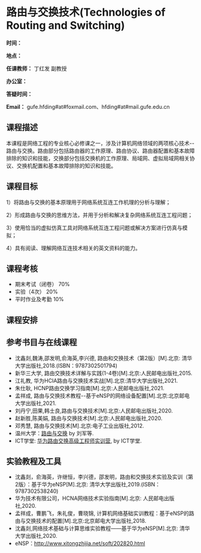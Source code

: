 # 路由与交换技术(Technologies of Routing and Switching)

**时间：** 

**地点：** 

**任课教师：** 丁红发 副教授

**办公室：** 

**答疑时间：** 

**Email：** gufe.hfding#at#foxmail.com、hfding#at#mail.gufe.edu.cn

## 课程描述

本课程是网络工程的专业核心必修课之一，涉及计算机网络领域的两项核心技术--路由与交换。路由部分包括路由器的工作原理、路由协议、路由器配置和基本故障排除的知识和技能，交换部分包括交换机的工作原理、局域网、虚拟局域网相关协议、交换机配置和基本故障排除的知识和技能。

## 课程目标

1）将路由与交换的基本原理用于网络系统互连工作机理的分析与理解；

2）形成路由与交换的思维方法，并用于分析和解决复杂网络系统互连工程问题；

3）使用恰当的虚拟仿真工具对网络系统互连工程问题或解决方案进行仿真与模拟；

4）具有阅读、理解网络互连技术相关的英文资料的能力。

## 课程考核

- 期末考试（闭卷） 70%
- 实验（4次） 20%
- 平时作业及考勤  10%

## 课程安排



## 参考书目与在线课程
- 沈鑫剡,魏涛,邵发明,俞海英,李兴德, 路由和交换技术（第2版）[M].北京: 清华大学出版社,2018.(ISBN：9787302501794)
- 新华三大学, 路由交换技术详解与实践(1-4卷)[M].北京:人民邮电出版社,2015.
- 江礼教, 华为HCIA路由与交换技术实战[M].北京:清华大学出版社,2021.
- 朱仕耿, HCNP路由交换学习指南[M].北京:人民邮电出版社,2021.
- 孟祥成, 路由与交换技术教程--基于eNSP的网络设备配置[M].北京:北京邮电大学出版社,2021.
- 刘丹宁,田果,韩士良,路由与交换技术[M].北京:人民邮电出版社,2020.
- 赵新胜,陈美娟, 路由与交换技术[M].北京:人民邮电出版社,2020.
- 邓秀慧, 路由与交换技术[M].北京:电子工业出版社,2012.
- 温州大学：[路由与交换](https://www.icourse163.org/course/WZU-1450808228) by 刘军等.
- ICT学堂: [华为路由交换高级工程师实训营](https://www.ictxuetang.com/cict/pc/promotion/networkv8), by ICT学堂.

## 实验教程及工具

- 沈鑫剡，俞海英，许继恒，李兴德，邵发明，路由和交换技术实验及实训（第2版）：基于华为eNSP[M].北京: 清华大学出版社,2019.(ISBN：9787302538240)
- 华为技术有限公司，HCNA网络技术实验指南[M].北京: 人民邮电出版社,2020.
- 孟祥成，曹鹏飞，朱礼俊，曹晓锦, 计算机网络基础实训教程：基于eNSP的路由与交换技术的配置[M].北京:北京邮电大学出版社,2018.
- 沈鑫剡,网络技术基础与计算思维实验教程——基于华为eNSP[M].北京: 清华大学出版社,2020.
- eNSP：http://www.xitongzhijia.net/soft/202820.html

